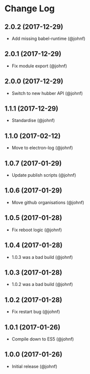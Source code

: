 # Change Log

## 2.0.2 (2017-12-29)

* Add missing babel-runtime (@johnf)

## 2.0.1 (2017-12-29)

* Fix module export (@johnf)

## 2.0.0 (2017-12-29)

* Switch to new hubber API (@johnf)

## 1.1.1 (2017-12-29)

* Standardise (@johnf)

## 1.1.0 (2017-02-12)

* Move to electron-log (@johnf)

## 1.0.7 (2017-01-29)

* Update publish scripts (@johnf)

## 1.0.6 (2017-01-29)

* Move github organisations (@johnf)

## 1.0.5 (2017-01-28)

* Fix reboot logic (@johnf)

## 1.0.4 (2017-01-28)

* 1.0.3 was a bad build (@johnf)

## 1.0.3 (2017-01-28)

* 1.0.2 was a bad build (@johnf)

## 1.0.2 (2017-01-28)

* Fix restart bug (@johnf)

## 1.0.1 (2017-01-26)

* Compile down to ES5 (@johnf)

## 1.0.0 (2017-01-26)

* Initial release (@johnf)
